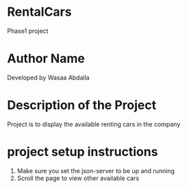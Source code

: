 # RentalCars
Phase1 project

# Author Name

Developed by Wasaa Abdalla

# Description of the Project
Project is to display the available renting cars in the company

# project setup instructions

1. Make sure you set the json-server to be up and running
2. Scroll the page to view other available cars

